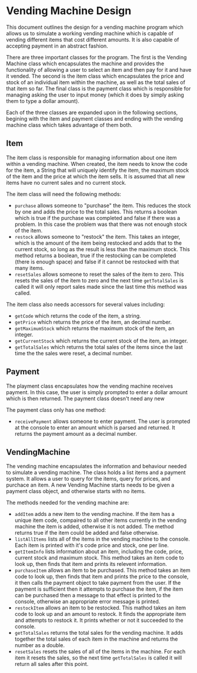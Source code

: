 # Vending Machine Design

This document outlines the design for a vending machine program which allows us to simulate a working vending machine which is capable of vending different items that cost different amounts. It is also capable of accepting payment in an abstract fashion.

There are three important classes for the program. The first is the Vending Machine class which encapsulates the machine and provides the functionality of allowing a user to select an item and then pay for it and have it vended. The second is the item class which encapsulates the price and stock of an individual item within the machine, as well as the total sales of that item so far. The final class is the payment class which is responsible for managing asking the user to input money (which it does by simply asking them to type a dollar amount).

Each of the three classes are expanded upon in the following sections, begining with the item and payment classes and ending with the vending machine class which takes advantage of them both.

## Item

The item class is responsible for managing information about one item within a vending machine. When created, the item needs to know the code for the item, a String that will uniquely identify the item, the maximum stock of the item and the price at which the item sells. It is assumed that all new items have no current sales and no current stock.

The item class will need the following methods:

* `purchase` allows someone to "purchase" the item. This reduces the stock by one and adds the price to the total sales. This returns a boolean which is true if the purchase was completed and false if there was a problem. In this case the problem was that there was not enough stock of the item.
* `restock` allows someone to "restock" the item. This takes an integer, which is the amount of the item being restocked and adds that to the current stock, so long as the result is less than the maximum stock. This method returns a boolean, true if the restocking can be completed (there is enough space) and false if it cannot be restocked with that many items.
* `resetSales` allows someone to reset the sales of the item to zero. This resets the sales of the item to zero and the next time `getTotalSales` is called it will only report sales made since the last time this method was called. 

The item class also needs accessors for several values including:
* `getCode` which returns the code of the item, a string.
* `getPrice` which returns the price of the item, an decimal number.
* `getMaximumStock` which returns the maximum stock of the item, an integer.
* `getCurrentStock` which returns the current stock of the item, an integer.
* `getTotalSales` which returns the total sales of the items since the last time the the sales were reset, a decimal number.

## Payment

The playment class encapsulates how the vending machine receives payment. In this case, the user is simply prompted to enter a dollar amount which is then returned. The payment class doesn't need any new 

The payment class only has one method:

* `receivePayment` allows someone to enter payment. The user is prompted at the console to enter an amount which is parsed and returned. It returns the payment amount as a decimal number.

## VendingMachine

The vending machine encapsulates the information and behaviour needed to simulate a vending machine. The class holds a list items and a payment system. It allows a user to query for the items, query for prices, and purchace an item. A new Vending Machine starts needs to be given a payment class object, and otherwise starts with no items.

The methods needed for the vending machine are:
* `addItem` adds a new item to the vending machine. If the item has a unique item code, compaired to all other items currently in the vending machine the item is added, otherwise it is not added. The method returns true if the item could be added and false otherwise.
* `listAllItems` lists all of the items in the vending machine to the console. Each item is printed with it's code price and stock, one per line.
* `getItemInfo` lists information about an item, including the code, price, current stock and maximum stock. This method takes an item code to look up, then finds that item and prints its relevent information.
* `purchaseItem` allows an item to be purchased. This method takes an item code to look up, then finds that item and prints the price to the console, it then calls the payment object to take payment from the user. If the payment is sufficient then it attempts to purchase the item, if the item can be purchased then a message to that effect is printed to the console, otherwise an appropriate error message is printed.
* `restockItem` allows an item to be restocked. This mathod takes an item code to look up and an amount to restock. It finds the appropriate item and attempts to restock it. It prints whether or not it succeeded to the console.
* `getTotalSales` returns the total sales for the vending machine. It adds together the total sales of each item in the machine and returns the number as a double.
* `resetSales` resets the sales of all of the items in the machine. For each item it resets the sales, so the next time `getTotalSales` is called it will return all sales after this point.



